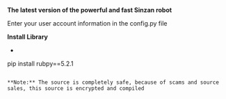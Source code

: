 **The latest version of the powerful and fast Sinzan robot**

Enter your user account information in the config.py file

**Install Library**
- ```bash
pip install rubpy==5.2.1
```

**Note:** The source is completely safe, because of scams and source sales, this source is encrypted and compiled
